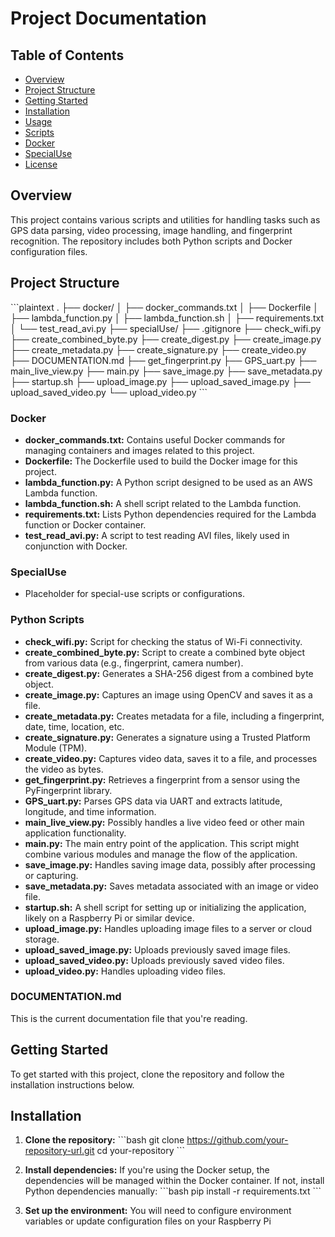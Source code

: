 
# Project Documentation

## Table of Contents
- [Overview](#overview)
- [Project Structure](#project-structure)
- [Getting Started](#getting-started)
- [Installation](#installation)
- [Usage](#usage)
- [Scripts](#scripts)
- [Docker](#docker)
- [SpecialUse](#specialuse)
- [License](#license)

## Overview
This project contains various scripts and utilities for handling tasks such as GPS data parsing, video processing, image handling, and fingerprint recognition. The repository includes both Python scripts and Docker configuration files.

## Project Structure

\`\`\`plaintext
.
├── docker/
│   ├── docker_commands.txt
│   ├── Dockerfile
│   ├── lambda_function.py
│   ├── lambda_function.sh
│   ├── requirements.txt
│   └── test_read_avi.py
├── specialUse/
├── .gitignore
├── check_wifi.py
├── create_combined_byte.py
├── create_digest.py
├── create_image.py
├── create_metadata.py
├── create_signature.py
├── create_video.py
├── DOCUMENTATION.md
├── get_fingerprint.py
├── GPS_uart.py
├── main_live_view.py
├── main.py
├── save_image.py
├── save_metadata.py
├── startup.sh
├── upload_image.py
├── upload_saved_image.py
├── upload_saved_video.py
└── upload_video.py
\`\`\`

### Docker
- **docker_commands.txt:** Contains useful Docker commands for managing containers and images related to this project.
- **Dockerfile:** The Dockerfile used to build the Docker image for this project.
- **lambda_function.py:** A Python script designed to be used as an AWS Lambda function.
- **lambda_function.sh:** A shell script related to the Lambda function.
- **requirements.txt:** Lists Python dependencies required for the Lambda function or Docker container.
- **test_read_avi.py:** A script to test reading AVI files, likely used in conjunction with Docker.

### SpecialUse
- Placeholder for special-use scripts or configurations.

### Python Scripts
- **check_wifi.py:** Script for checking the status of Wi-Fi connectivity.
- **create_combined_byte.py:** Script to create a combined byte object from various data (e.g., fingerprint, camera number).
- **create_digest.py:** Generates a SHA-256 digest from a combined byte object.
- **create_image.py:** Captures an image using OpenCV and saves it as a file.
- **create_metadata.py:** Creates metadata for a file, including a fingerprint, date, time, location, etc.
- **create_signature.py:** Generates a signature using a Trusted Platform Module (TPM).
- **create_video.py:** Captures video data, saves it to a file, and processes the video as bytes.
- **get_fingerprint.py:** Retrieves a fingerprint from a sensor using the PyFingerprint library.
- **GPS_uart.py:** Parses GPS data via UART and extracts latitude, longitude, and time information.
- **main_live_view.py:** Possibly handles a live video feed or other main application functionality.
- **main.py:** The main entry point of the application. This script might combine various modules and manage the flow of the application.
- **save_image.py:** Handles saving image data, possibly after processing or capturing.
- **save_metadata.py:** Saves metadata associated with an image or video file.
- **startup.sh:** A shell script for setting up or initializing the application, likely on a Raspberry Pi or similar device.
- **upload_image.py:** Handles uploading image files to a server or cloud storage.
- **upload_saved_image.py:** Uploads previously saved image files.
- **upload_saved_video.py:** Uploads previously saved video files.
- **upload_video.py:** Handles uploading video files.

### DOCUMENTATION.md
This is the current documentation file that you're reading.

## Getting Started
To get started with this project, clone the repository and follow the installation instructions below.

## Installation
1. **Clone the repository:**
   \`\`\`bash
   git clone https://github.com/your-repository-url.git
   cd your-repository
   \`\`\`

2. **Install dependencies:**
   If you're using the Docker setup, the dependencies will be managed within the Docker container. If not, install Python dependencies manually:
   \`\`\`bash
   pip install -r requirements.txt
   \`\`\`

3. **Set up the environment:**
   You will need to configure environment variables or update configuration files on your Raspberry Pi

